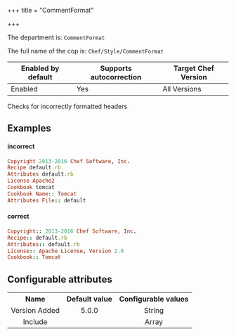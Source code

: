 +++
title = "CommentFormat"

+++

<!-- This content is automatically generated. See https://github.com/chef/chef-web-docs/blob/main/generated/README.md -->

The department is: `CommentFormat`

The full name of the cop is: `Chef/Style/CommentFormat`

| Enabled by default | Supports autocorrection | Target Chef Version |
| --- | --- | --- |
| Enabled | Yes | All Versions |

Checks for incorrectly formatted headers

## Examples


#### incorrect

```ruby
Copyright 2013-2016 Chef Software, Inc.
Recipe default.rb
Attributes default.rb
License Apache2
Cookbook tomcat
Cookbook Name:: Tomcat
Attributes File:: default
```

#### correct

```ruby
Copyright:: 2013-2016 Chef Software, Inc.
Recipe:: default.rb
Attributes:: default.rb
License:: Apache License, Version 2.0
Cookbook:: Tomcat
```

## Configurable attributes

<table>
<tbody><tr>
<th>Name</th>
<th>Default value</th>
<th>Configurable values</th>
</tr>
<tr>
<td style="text-align:center">Version Added</td>
<td style="text-align:center">5.0.0</td>
<td style="text-align:center">String</td>
</tr>
<tr><td style="text-align:center">Include</td>
<td style="text-align:center"><ul>
</ul>
</td>
<td style="text-align:center">Array</td>
</tr></tbody></table>
